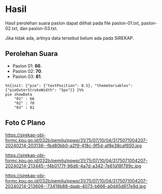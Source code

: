 # Hasil

Hasil perolehan suara paslon dapat dilihat pada file paslon-01.txt, paslon-02.txt, dan paslon-03.txt.

Jika tidak ada, artinya data tersebut belum ada pada SIREKAP.

## Perolehan Suara

 * Paslon 01: **66**.
 * Paslon 02: **70**.
 * Paslon 03: **81**.

```mermaid
%%{init: {"pie": {"textPosition": 0.5}, "themeVariables": {"pieOuterStrokeWidth": "5px"}} }%%
pie showData
    "01" : 66
    "02" : 70
    "03" : 81
```
## Foto C Plano

https://sirekap-obj-formc.kpu.go.id/032b/pemilu/ppwp/31/75/07/10/04/3175071004207-20240214-203138--fbd80bb0-a2f9-418c-9f5d-af8e38caf650.jpg

https://sirekap-obj-formc.kpu.go.id/032b/pemilu/ppwp/31/75/07/10/04/3175071004207-20240214-213445--f4b0177f-96d6-4a7d-a342-7e61d18f799c.jpg

https://sirekap-obj-formc.kpu.go.id/032b/pemilu/ppwp/31/75/07/10/04/3175071004207-20240214-213608--73419b88-daab-4073-b666-a0d45d617e8d.jpg
